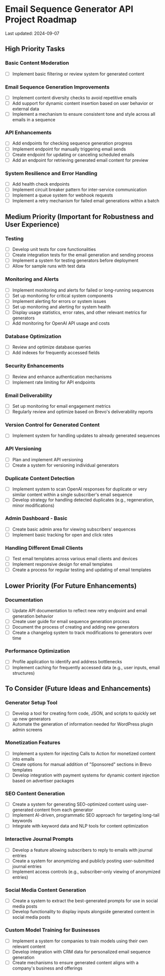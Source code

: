 # Email Sequence Generator API Project Roadmap

Last updated: 2024-09-07

## High Priority Tasks

### Basic Content Moderation
- [ ] Implement basic filtering or review system for generated content

### Email Sequence Generation Improvements
- [ ] Implement content diversity checks to avoid repetitive emails
- [ ] Add support for dynamic content insertion based on user behavior or external data
- [ ] Implement a mechanism to ensure consistent tone and style across all emails in a sequence

### API Enhancements
- [ ] Add endpoints for checking sequence generation progress
- [ ] Implement endpoint for manually triggering email sends
- [ ] Create endpoint for updating or canceling scheduled emails
- [ ] Add an endpoint for retrieving generated email content for preview

### System Resilience and Error Handling
- [ ] Add health check endpoints
- [ ] Implement circuit breaker pattern for inter-service communication
- [ ] Implement a queue system for webhook requests
- [ ] Implement a retry mechanism for failed email generations within a batch

## Medium Priority (Important for Robustness and User Experience)

### Testing
- [ ] Develop unit tests for core functionalities
- [ ] Create integration tests for the email generation and sending process
- [ ] Implement a system for testing generators before deployment
- [ ] Allow for sample runs with test data

### Monitoring and Alerts
- [ ] Implement monitoring and alerts for failed or long-running sequences
- [ ] Set up monitoring for critical system components
- [ ] Implement alerting for errors or system issues
- [ ] Set up monitoring and alerting for system health
- [ ] Display usage statistics, error rates, and other relevant metrics for generators
- [ ] Add monitoring for OpenAI API usage and costs

### Database Optimization
- [ ] Review and optimize database queries
- [ ] Add indexes for frequently accessed fields

### Security Enhancements
- [ ] Review and enhance authentication mechanisms
- [ ] Implement rate limiting for API endpoints

### Email Deliverability
- [ ] Set up monitoring for email engagement metrics
- [ ] Regularly review and optimize based on Brevo's deliverability reports

### Version Control for Generated Content
- [ ] Implement system for handling updates to already generated sequences

### API Versioning
- [ ] Plan and implement API versioning
- [ ] Create a system for versioning individual generators

### Duplicate Content Detection
- [ ] Implement system to scan OpenAI responses for duplicate or very similar content within a single subscriber's email sequence
- [ ] Develop strategy for handling detected duplicates (e.g., regeneration, minor modifications)

### Admin Dashboard - Basic
- [ ] Create basic admin area for viewing subscribers' sequences
- [ ] Implement basic tracking for open and click rates

### Handling Different Email Clients
- [ ] Test email templates across various email clients and devices
- [ ] Implement responsive design for email templates
- [ ] Create a process for regular testing and updating of email templates

## Lower Priority (For Future Enhancements)

### Documentation
- [ ] Update API documentation to reflect new retry endpoint and email generation behavior
- [ ] Create user guide for email sequence generation process
- [ ] Document the process of creating and adding new generators
- [ ] Create a changelog system to track modifications to generators over time

### Performance Optimization
- [ ] Profile application to identify and address bottlenecks
- [ ] Implement caching for frequently accessed data (e.g., user inputs, email structures)

## To Consider (Future Ideas and Enhancements)

### Generator Setup Tool
- [ ] Develop a tool for creating form code, JSON, and scripts to quickly set up new generators
- [ ] Automate the generation of information needed for WordPress plugin admin screens

### Monetization Features
- [ ] Implement a system for injecting Calls to Action for monetized content into emails
- [ ] Create options for manual addition of "Sponsored" sections in Brevo templates
- [ ] Develop integration with payment systems for dynamic content injection based on advertiser packages

### SEO Content Generation
- [ ] Create a system for generating SEO-optimized content using user-generated content from each generator
- [ ] Implement AI-driven, programmatic SEO approach for targeting long-tail keywords
- [ ] Integrate with keyword data and NLP tools for content optimization

### Interactive Journal Prompts
- [ ] Develop a feature allowing subscribers to reply to emails with journal entries
- [ ] Create a system for anonymizing and publicly posting user-submitted journal entries
- [ ] Implement access controls (e.g., subscriber-only viewing of anonymized entries)

### Social Media Content Generation
- [ ] Create a system to extract the best-generated prompts for use in social media posts
- [ ] Develop functionality to display inputs alongside generated content in social media posts

### Custom Model Training for Businesses
- [ ] Implement a system for companies to train models using their own relevant content
- [ ] Develop integration with CRM data for personalized email sequence generation
- [ ] Create mechanisms to ensure generated content aligns with a company's business and offerings
